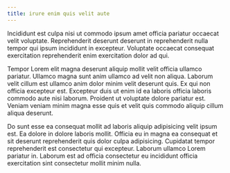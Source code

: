 ```yaml
---
title: irure enim quis velit aute
---
```


Incididunt est culpa nisi ut commodo ipsum amet officia pariatur occaecat velit voluptate. Reprehenderit deserunt deserunt in reprehenderit nulla tempor qui ipsum incididunt in excepteur. Voluptate occaecat consequat exercitation reprehenderit enim exercitation dolor ad qui.

Tempor Lorem elit magna deserunt aliquip mollit velit officia ullamco pariatur. Ullamco magna sunt anim ullamco ad velit non aliqua. Laborum velit cillum est ullamco anim dolor minim velit deserunt quis. Ex qui non officia excepteur est. Excepteur duis ut enim id ea laboris officia laboris commodo aute nisi laborum. Proident ut voluptate dolore pariatur est. Veniam veniam minim magna esse quis et velit quis commodo aliquip cillum aliqua deserunt.

Do sunt esse ea consequat mollit ad laboris aliquip adipisicing velit ipsum est. Ea dolore in dolore laboris mollit. Officia eu in magna ea consequat et sit deserunt reprehenderit quis dolor culpa adipisicing. Cupidatat tempor reprehenderit est consectetur qui excepteur. Laborum ullamco Lorem pariatur in. Laborum est ad officia consectetur eu incididunt officia exercitation sint consectetur mollit minim nulla.